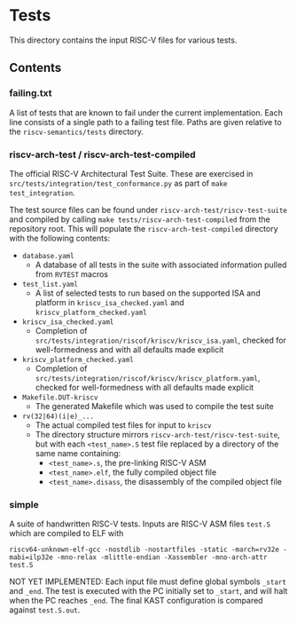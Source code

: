 # Tests
This directory contains the input RISC-V files for various tests.

## Contents

### failing.txt
A list of tests that are known to fail under the current implementation. Each line consists of a single path to a failing test file. Paths are given relative to the `riscv-semantics/tests` directory.

### riscv-arch-test / riscv-arch-test-compiled
The official RISC-V Architectural Test Suite. These are exercised in `src/tests/integration/test_conformance.py` as part of `make test_integration`.

The test source files can be found under `riscv-arch-test/riscv-test-suite` and compiled by calling `make tests/riscv-arch-test-compiled` from the repository root. This will populate the `riscv-arch-test-compiled` directory with the following contents:
- `database.yaml`
  - A database of all tests in the suite with associated information pulled from `RVTEST` macros
- `test_list.yaml`
  - A list of selected tests to run based on the supported ISA and platform in `kriscv_isa_checked.yaml` and `kriscv_platform_checked.yaml`
- `kriscv_isa_checked.yaml`
  - Completion of `src/tests/integration/riscof/kriscv/kriscv_isa.yaml`, checked for well-formedness and with all defaults made explicit
- `kriscv_platform_checked.yaml`
  - Completion of `src/tests/integration/riscof/kriscv/kriscv_platform.yaml`, checked for well-formedness with all defaults made explicit
- `Makefile.DUT-kriscv`
  - The generated Makefile which was used to compile the test suite
- `rv(32|64)(i|e)_...`
  - The actual compiled test files for input to `kriscv`
  - The directory structure mirrors `riscv-arch-test/riscv-test-suite`, but with each `<test_name>.S` test file replaced by a directory of the same name containing:
      - `<test_name>.s`, the pre-linking RISC-V ASM
	  - `<test_name>.elf`, the fully compiled object file
	  - `<test_name>.disass`, the disassembly of the compiled object file

### simple
A suite of handwritten RISC-V tests. Inputs are RISC-V ASM files `test.S` which are compiled to ELF with
```
riscv64-unknown-elf-gcc -nostdlib -nostartfiles -static -march=rv32e -mabi=ilp32e -mno-relax -mlittle-endian -Xassembler -mno-arch-attr test.S
```
NOT YET IMPLEMENTED: Each input file must define global symbols `_start` and `_end`. The test is executed with the PC initially set to `_start`, and will halt when the PC reaches `_end`. The final KAST configuration is compared against `test.S.out`.
